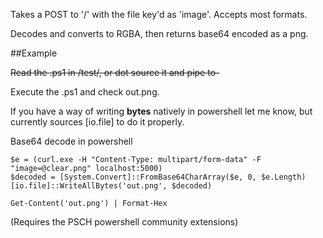 Takes a POST to '/' with the file key'd as 'image'. Accepts most formats.

Decodes and converts to RGBA, then returns base64 encoded as a png.

##Example

~~Read the .ps1 in /test/, or dot source it and pipe to-~~

Execute the .ps1 and check out.png.

If you have a way of writing __bytes__ natively in powershell let me know, but currently sources [io.file] to do it properly.

Base64 decode in powershell
````
$e = (curl.exe -H "Content-Type: multipart/form-data" -F "image=@clear.png" localhost:5000)
$decoded = [System.Convert]::FromBase64CharArray($e, 0, $e.Length)
[io.file]::WriteAllBytes('out.png', $decoded)

Get-Content('out.png') | Format-Hex
````

(Requires the PSCH powershell community extensions)
